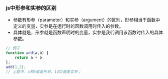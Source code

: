 ### js中形参和实参的区别
- 参数有形参（parameter）和实参（argument）的区别，形参相当于函数中定义的变量，实参是在运行时的函数调用时传入的参数。
- 具体就是，形参就是函数声明时的变量，实参是我们调用该函数时传入的具体参数。
```javascript
// 例子
function add(a,b) {
    return a + b
};
add(1,2);
// 上题中，a和b就是形参，1和2就是实参；
```
